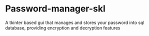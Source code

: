 # Password-manager-skl
A tkinter based gui that manages and stores your password into sql database, providing encryption and decryption features
